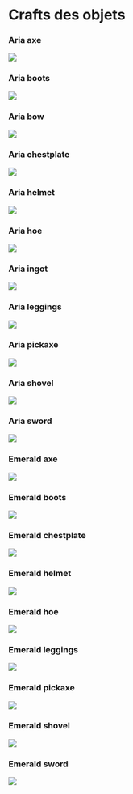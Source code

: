 # Crafts des objets

### Aria axe

![](./assets/items/item_aria_axe.png)

### Aria boots

![](./assets/items/item_aria_boots.png)

### Aria bow

![](./assets/items/item_aria_bow.png)

### Aria chestplate

![](./assets/items/item_aria_chestplate.png)

### Aria helmet

![](./assets/items/item_aria_helmet.png)

### Aria hoe

![](./assets/items/item_aria_hoe.png)

### Aria ingot

![](./assets/items/item_aria_ingot.png)

### Aria leggings

![](./assets/items/item_aria_leggings.png)

### Aria pickaxe

![](./assets/items/item_aria_pickaxe.png)

### Aria shovel

![](./assets/items/item_aria_shovel.png)

### Aria sword

![](./assets/items/item_aria_sword.png)

### Emerald axe

![](./assets/items/item_emerald_axe.png)

### Emerald boots

![](./assets/items/item_emerald_boots.png)

### Emerald chestplate

![](./assets/items/item_emerald_chestplate.png)

### Emerald helmet

![](./assets/items/item_emerald_helmet.png)

### Emerald hoe

![](./assets/items/item_emerald_hoe.png)

### Emerald leggings

![](./assets/items/item_emerald_leggings.png)

### Emerald pickaxe

![](./assets/items/item_emerald_pickaxe.png)

### Emerald shovel

![](./assets/items/item_emerald_shovel.png)

### Emerald sword

![](./assets/items/item_emerald_sword.png)

